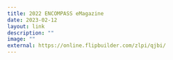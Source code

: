 ```yaml
---
title: 2022 ENCOMPASS eMagazine
date: 2023-02-12
layout: link
description: ""
image: ""
external: https://online.flipbuilder.com/zlpi/qjbi/
---
```


